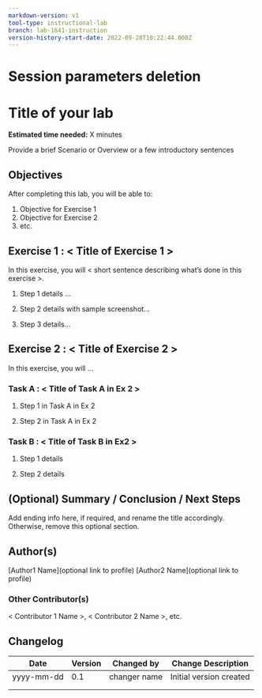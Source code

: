 ```yaml
---
markdown-version: v1
tool-type: instructional-lab
branch: lab-1641-instruction
version-history-start-date: 2022-09-28T10:22:44.000Z
---
```

# Session parameters deletion

# Title of your lab
**Estimated time needed:** X minutes

Provide a brief  Scenario or Overview or a few introductory sentences

## Objectives
After completing this lab, you will be able to:
1. Objective for Exercise 1
1. Objective for Exercise 2
1. etc.


## Exercise 1 : < Title of Exercise 1 >
In this exercise, you will < short sentence describing what’s done in this exercise >.

1. Step 1 details ...

1. Step 2 details with sample screenshot...

1. Step 3 details...

## Exercise 2 : < Title of Exercise 2 >
In this exercise, you will ...

### Task A : < Title of Task A in Ex 2 >

1. Step 1 in Task A in Ex 2

1. Step 2 in Task A in Ex 2

### Task B : < Title of Task B in Ex2 >

1. Step 1 details


1. Step 2 details


## (Optional) Summary / Conclusion / Next Steps
Add ending info here, if required, and rename the title accordingly. Otherwise, remove this optional section.

## Author(s)
[Author1 Name](optional link to profile) 
[Author2 Name](optional link to profile) 

### Other Contributor(s) 
< Contributor 1 Name >, < Contributor 2 Name >, etc.

## Changelog
| Date | Version | Changed by | Change Description |
|------|--------|--------|---------|
| yyyy-mm-dd | 0.1 | changer name | Initial version created |
|   |   |   |   |
|   |   |   |   |
